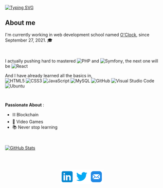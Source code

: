 [![Typing SVG](https://readme-typing-svg.herokuapp.com?color=%23F7F7F7&size=16&duration=4000&center=true&vCenter=true&width=846&lines=Hi+%26+Welcome+to+my+profil+%F0%9F%91%8B;I'm+a+french+back-end+developper+;Based+in+Lyon)](https://git.io/typing-svg)




## About me 

I'm currently working in web development school named [O'Clock](https://oclock.io/), since September 27, 2021. 🎓 

<br/>

I actually pushing hard to mastered ![PHP](https://img.shields.io/badge/php-%23777BB4.svg?style=for-the-badge&logo=php&logoColor=white) and ![Symfony](https://img.shields.io/badge/symfony-%23000000.svg?style=for-the-badge&logo=symfony&logoColor=white), the next one will be ![React](https://img.shields.io/badge/react-%2320232a.svg?style=for-the-badge&logo=react&logoColor=%2361DAFB)

And I have already learned all the basics in,<br/>
![HTML5](https://img.shields.io/badge/html5-%23E34F26.svg?style=for-the-badge&logo=html5&logoColor=white) ![CSS3](https://img.shields.io/badge/css3-%231572B6.svg?style=for-the-badge&logo=css3&logoColor=white) ![JavaScript](https://img.shields.io/badge/javascript-%23323330.svg?style=for-the-badge&logo=javascript&logoColor=%23F7DF1E) ![MySQL](https://img.shields.io/badge/mysql-%2300f.svg?style=for-the-badge&logo=mysql&logoColor=white) ![GitHub](https://img.shields.io/badge/github-%23121011.svg?style=for-the-badge&logo=github&logoColor=white) ![Visual Studio Code](https://img.shields.io/badge/Visual%20Studio%20Code-0078d7.svg?style=for-the-badge&logo=visual-studio-code&logoColor=white) ![Ubuntu](https://img.shields.io/badge/Ubuntu-E95420?style=for-the-badge&logo=ubuntu&logoColor=white)

<br/>

**Passionate About** :

- ⛓ Blockchain 
- 👾 Video Games
- 📚 Never stop learning

<br/>

[![GitHub Stats](https://github-readme-stats.vercel.app/api?username=AxelColliaux&theme=vision-friendly-dark&count_private=true&show_icons=true)](https://github.com/anuraghazra/github-readme-stats)

<br/>
<br/>



<p align="center">
<a href="https://www.linkedin.com/in/axel-colliaux-ba593a213/"><img src="icons/icons8-linkedin-48.png"></a><a href="https://twitter.com/AxelColliaux"><img src="icons/icons8-twitter-48.png"></a><a href="mailto:axel.colliaux.dev@gmail.com"><img src="icons/icons8-mail-48.png"></a>
</p>
